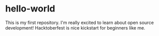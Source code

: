 # hello-world
This is my first repository.
I'm really excited to learn about open source development!
Hacktoberfest is nice kickstart for beginners like me.
